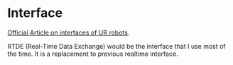 # Interface
[Official Article on interfaces of UR robots](https://www.universal-robots.com/articles/ur/interface-communication/overview-of-client-interfaces/).

RTDE (Real-Time Data Exchange) would be the interface that I use most of the time. It is a replacement to previous realtime interface.